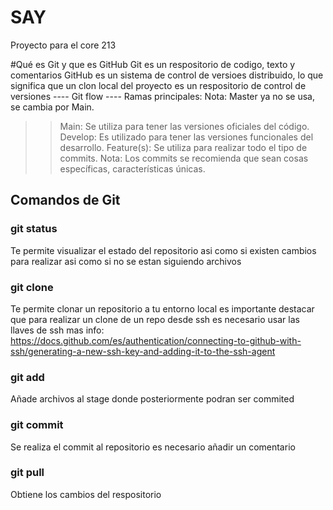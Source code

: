 # SAY
Proyecto para el core 213


#Qué es Git y que es GitHub
Git es un respositorio de codigo, texto y comentarios
GitHub es un sistema de control de versioes distribuido, lo que significa que un clon local del proyecto es un respositorio de control de versiones 
---- Git flow  ----
Ramas principales:
Nota: Master ya no se usa, se cambia por Main.
>> Main: Se utiliza para tener las versiones oficiales del código.
>> Develop: Es utilizado para tener las versiones funcionales del desarrollo.
>> Feature(s): Se utiliza para realizar todo el tipo de commits.
Nota: Los commits se recomienda que sean cosas específicas, características únicas.

## Comandos de Git

### git status
Te permite visualizar el estado del repositorio asi como si existen cambios para realizar 
asi como si no se estan siguiendo archivos

### git clone
Te permite clonar un repositorio a tu entorno local es importante destacar que para realizar un
clone de un repo desde ssh es necesario usar las llaves de ssh mas info: https://docs.github.com/es/authentication/connecting-to-github-with-ssh/generating-a-new-ssh-key-and-adding-it-to-the-ssh-agent

### git add
Añade archivos al stage donde posteriormente podran ser commited 

### git commit 
Se realiza el commit al repositorio es necesario añadir un comentario

### git pull
Obtiene los cambios del respositorio 
